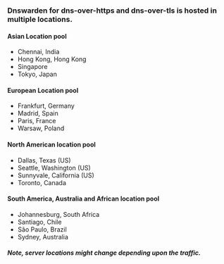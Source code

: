 ### Dnswarden for dns-over-https and dns-over-tls is hosted in multiple locations.


#### Asian Location pool

- Chennai, India
- Hong Kong, Hong Kong
- Singapore
- Tokyo, Japan



#### European Location pool

- Frankfurt, Germany
- Madrid, Spain
- Paris, France
- Warsaw, Poland


#### North American location pool

- Dallas, Texas (US)
- Seattle, Washington (US)
- Sunnyvale, California (US)
- Toronto, Canada


#### South America, Australia and African location pool

- Johannesburg, South Africa
- Santiago, Chile
- São Paulo, Brazil
- Sydney, Australia


##### Note, server locations might change depending upon the traffic. 
